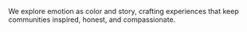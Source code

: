 We explore emotion as color and story, crafting experiences that keep communities inspired, honest, and compassionate.
